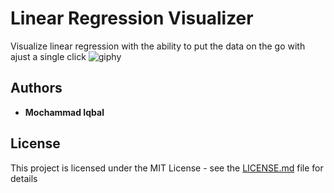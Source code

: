 
# Linear Regression Visualizer

Visualize linear regression with the ability to put the data on the go with ajust a single click
![giphy](https://media.giphy.com/media/ZOizGky8vQ4RPItKjZ/giphy.gif)
## Authors

* **Mochammad Iqbal**

## License

This project is licensed under the MIT License - see the [LICENSE.md](LICENSE.md) file for details
